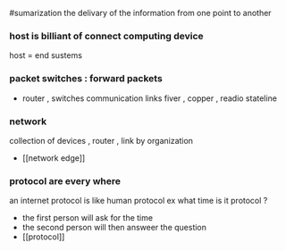 
#sumarization 
the delivary of the information from one point to another 

### host is billiant of connect computing device 
host = end sustems 

### packet switches : forward packets 
- router , switches 
communication links 
fiver , copper , readio stateline 
### network 
collection of devices , router , link by organization 
- [[network edge]]
### protocol are every where 
an internet protocol is like human protocol 
ex what time is it protocol ? 
- the first person will ask for the time 
- the second person will then answeer the question 
- [[protocol]]



